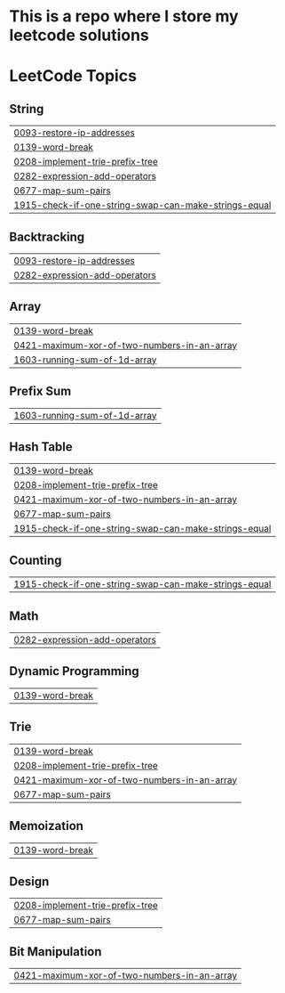 # This is a repo where I store my leetcode solutions

<!---LeetCode Topics Start-->
# LeetCode Topics
## String
|  |
| ------- |
| [0093-restore-ip-addresses](https://github.com/tademusk/leetcode/tree/master/0093-restore-ip-addresses) |
| [0139-word-break](https://github.com/tademusk/leetcode/tree/master/0139-word-break) |
| [0208-implement-trie-prefix-tree](https://github.com/tademusk/leetcode/tree/master/0208-implement-trie-prefix-tree) |
| [0282-expression-add-operators](https://github.com/tademusk/leetcode/tree/master/0282-expression-add-operators) |
| [0677-map-sum-pairs](https://github.com/tademusk/leetcode/tree/master/0677-map-sum-pairs) |
| [1915-check-if-one-string-swap-can-make-strings-equal](https://github.com/tademusk/leetcode/tree/master/1915-check-if-one-string-swap-can-make-strings-equal) |
## Backtracking
|  |
| ------- |
| [0093-restore-ip-addresses](https://github.com/tademusk/leetcode/tree/master/0093-restore-ip-addresses) |
| [0282-expression-add-operators](https://github.com/tademusk/leetcode/tree/master/0282-expression-add-operators) |
## Array
|  |
| ------- |
| [0139-word-break](https://github.com/tademusk/leetcode/tree/master/0139-word-break) |
| [0421-maximum-xor-of-two-numbers-in-an-array](https://github.com/tademusk/leetcode/tree/master/0421-maximum-xor-of-two-numbers-in-an-array) |
| [1603-running-sum-of-1d-array](https://github.com/tademusk/leetcode/tree/master/1603-running-sum-of-1d-array) |
## Prefix Sum
|  |
| ------- |
| [1603-running-sum-of-1d-array](https://github.com/tademusk/leetcode/tree/master/1603-running-sum-of-1d-array) |
## Hash Table
|  |
| ------- |
| [0139-word-break](https://github.com/tademusk/leetcode/tree/master/0139-word-break) |
| [0208-implement-trie-prefix-tree](https://github.com/tademusk/leetcode/tree/master/0208-implement-trie-prefix-tree) |
| [0421-maximum-xor-of-two-numbers-in-an-array](https://github.com/tademusk/leetcode/tree/master/0421-maximum-xor-of-two-numbers-in-an-array) |
| [0677-map-sum-pairs](https://github.com/tademusk/leetcode/tree/master/0677-map-sum-pairs) |
| [1915-check-if-one-string-swap-can-make-strings-equal](https://github.com/tademusk/leetcode/tree/master/1915-check-if-one-string-swap-can-make-strings-equal) |
## Counting
|  |
| ------- |
| [1915-check-if-one-string-swap-can-make-strings-equal](https://github.com/tademusk/leetcode/tree/master/1915-check-if-one-string-swap-can-make-strings-equal) |
## Math
|  |
| ------- |
| [0282-expression-add-operators](https://github.com/tademusk/leetcode/tree/master/0282-expression-add-operators) |
## Dynamic Programming
|  |
| ------- |
| [0139-word-break](https://github.com/tademusk/leetcode/tree/master/0139-word-break) |
## Trie
|  |
| ------- |
| [0139-word-break](https://github.com/tademusk/leetcode/tree/master/0139-word-break) |
| [0208-implement-trie-prefix-tree](https://github.com/tademusk/leetcode/tree/master/0208-implement-trie-prefix-tree) |
| [0421-maximum-xor-of-two-numbers-in-an-array](https://github.com/tademusk/leetcode/tree/master/0421-maximum-xor-of-two-numbers-in-an-array) |
| [0677-map-sum-pairs](https://github.com/tademusk/leetcode/tree/master/0677-map-sum-pairs) |
## Memoization
|  |
| ------- |
| [0139-word-break](https://github.com/tademusk/leetcode/tree/master/0139-word-break) |
## Design
|  |
| ------- |
| [0208-implement-trie-prefix-tree](https://github.com/tademusk/leetcode/tree/master/0208-implement-trie-prefix-tree) |
| [0677-map-sum-pairs](https://github.com/tademusk/leetcode/tree/master/0677-map-sum-pairs) |
## Bit Manipulation
|  |
| ------- |
| [0421-maximum-xor-of-two-numbers-in-an-array](https://github.com/tademusk/leetcode/tree/master/0421-maximum-xor-of-two-numbers-in-an-array) |
<!---LeetCode Topics End-->